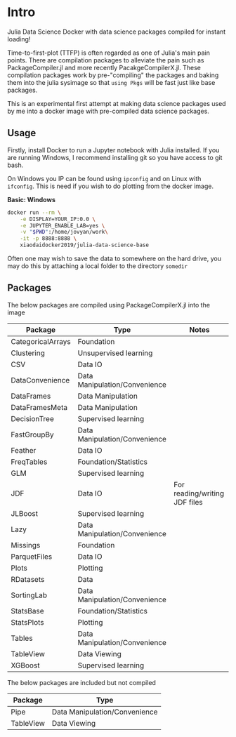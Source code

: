 # Intro
Julia Data Science Docker with data science packages compiled for instant loading!

Time-to-first-plot (TTFP) is often regarded as one of Julia's main pain points. There are compilation packages to alleviate the pain such as PackageCompiler.jl and more recently PacakgeCompilerX.jl. These compilation packages work by pre-"compiling" the packages and baking them into the julia sysimage so that `using Pkgs` will be fast just like base packages.

This is an experimental first attempt at making data science packages used by me into a docker image with pre-compiled data science packages.

## Usage

Firstly, install Docker to run a Jupyter notebook with Julia installed. If you are running Windows, I recommend installing git so you have access to git bash.

On Windows you IP can be found using `ipconfig` and on Linux with `ifconfig`. This is need if you wish to do plotting from the docker image.


**Basic: Windows**
```bash
docker run --rm \
	-e DISPLAY=YOUR_IP:0.0 \
	-e JUPYTER_ENABLE_LAB=yes \
	-v "$PWD":/home/jovyan/work\
	-it -p 8888:8888 \
	xiaodaidocker2019/julia-data-science-base
```

Often one may wish to save the data to somewhere on the hard drive, you may do this by attaching a local folder to the directory `somedir`

## Packages

The below packages are compiled using PackageCompilerX.jl into the image

| Package | Type | Notes | 
| -- | -- | -- |
| CategoricalArrays | Foundation |  |
| Clustering | Unsupervised learning |  |
| CSV | Data IO | |
| DataConvenience | Data Manipulation/Convenience |  |
| DataFrames | Data Manipulation |  |
| DataFramesMeta | Data Manipulation |  |
| DecisionTree | Supervised learning |  |
| FastGroupBy | Data Manipulation/Convenience |  |
| Feather | Data IO | |
| FreqTables | Foundation/Statistics |  |
| GLM | Supervised learning |  |
| JDF | Data IO | For reading/writing JDF files |
| JLBoost | Supervised learning |  |
| Lazy | Data Manipulation/Convenience |  |
| Missings | Foundation |  |
| ParquetFiles | Data IO |  |
| Plots | Plotting |
| RDatasets | Data |
| SortingLab | Data Manipulation/Convenience |  |
| StatsBase | Foundation/Statistics |  |
| StatsPlots | Plotting |
| Tables | Data Manipulation/Convenience |  |
| TableView | Data Viewing |  |
| XGBoost | Supervised learning |  |



The below packages are included but not compiled

| Package | Type |
| -- | -- |
| Pipe | Data Manipulation/Convenience | If compiled into base then there is warning message with Pipe |
| TableView | Data Viewing | If compiled then doesn't work with JupyterLab |
